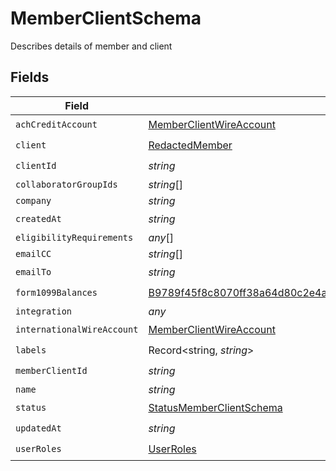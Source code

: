 # MemberClientSchema

Describes details of member and client


## Fields

| Field                                                                                                                                                       | Type                                                                                                                                                        | Required                                                                                                                                                    | Description                                                                                                                                                 |
| ----------------------------------------------------------------------------------------------------------------------------------------------------------- | ----------------------------------------------------------------------------------------------------------------------------------------------------------- | ----------------------------------------------------------------------------------------------------------------------------------------------------------- | ----------------------------------------------------------------------------------------------------------------------------------------------------------- |
| `achCreditAccount`                                                                                                                                          | [MemberClientWireAccount](../../models/shared/memberclientwireaccount.md)                                                                                   | :heavy_check_mark:                                                                                                                                          | N/A                                                                                                                                                         |
| `client`                                                                                                                                                    | [RedactedMember](../../models/shared/redactedmember.md)                                                                                                     | :heavy_check_mark:                                                                                                                                          | N/A                                                                                                                                                         |
| `clientId`                                                                                                                                                  | *string*                                                                                                                                                    | :heavy_check_mark:                                                                                                                                          | N/A                                                                                                                                                         |
| `collaboratorGroupIds`                                                                                                                                      | *string*[]                                                                                                                                                  | :heavy_minus_sign:                                                                                                                                          | N/A                                                                                                                                                         |
| `company`                                                                                                                                                   | *string*                                                                                                                                                    | :heavy_minus_sign:                                                                                                                                          | N/A                                                                                                                                                         |
| `createdAt`                                                                                                                                                 | *string*                                                                                                                                                    | :heavy_check_mark:                                                                                                                                          | N/A                                                                                                                                                         |
| `eligibilityRequirements`                                                                                                                                   | *any*[]                                                                                                                                                     | :heavy_minus_sign:                                                                                                                                          | N/A                                                                                                                                                         |
| `emailCC`                                                                                                                                                   | *string*[]                                                                                                                                                  | :heavy_minus_sign:                                                                                                                                          | N/A                                                                                                                                                         |
| `emailTo`                                                                                                                                                   | *string*                                                                                                                                                    | :heavy_check_mark:                                                                                                                                          | N/A                                                                                                                                                         |
| `form1099Balances`                                                                                                                                          | [B9789f45f8c8070ff38a64d80c2e4a8732ddaf329e46546474400d26f84c0f1c](../../models/shared/b9789f45f8c8070ff38a64d80c2e4a8732ddaf329e46546474400d26f84c0f1c.md) | :heavy_check_mark:                                                                                                                                          | N/A                                                                                                                                                         |
| `integration`                                                                                                                                               | *any*                                                                                                                                                       | :heavy_minus_sign:                                                                                                                                          | N/A                                                                                                                                                         |
| `internationalWireAccount`                                                                                                                                  | [MemberClientWireAccount](../../models/shared/memberclientwireaccount.md)                                                                                   | :heavy_check_mark:                                                                                                                                          | N/A                                                                                                                                                         |
| `labels`                                                                                                                                                    | Record<string, *string*>                                                                                                                                    | :heavy_check_mark:                                                                                                                                          | N/A                                                                                                                                                         |
| `memberClientId`                                                                                                                                            | *string*                                                                                                                                                    | :heavy_check_mark:                                                                                                                                          | N/A                                                                                                                                                         |
| `name`                                                                                                                                                      | *string*                                                                                                                                                    | :heavy_minus_sign:                                                                                                                                          | N/A                                                                                                                                                         |
| `status`                                                                                                                                                    | [StatusMemberClientSchema](../../models/shared/statusmemberclientschema.md)                                                                                 | :heavy_check_mark:                                                                                                                                          | N/A                                                                                                                                                         |
| `updatedAt`                                                                                                                                                 | *string*                                                                                                                                                    | :heavy_check_mark:                                                                                                                                          | N/A                                                                                                                                                         |
| `userRoles`                                                                                                                                                 | [UserRoles](../../models/shared/userroles.md)                                                                                                               | :heavy_check_mark:                                                                                                                                          | N/A                                                                                                                                                         |